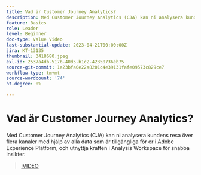```yaml
---
title: Vad är Customer Journey Analytics?
description: Med Customer Journey Analytics (CJA) kan ni analysera kundens resa över flera kanaler med hjälp av alla data som är tillgängliga för er i Adobe Experience Platform, och utnyttja kraften i Analysis Workspace för snabba insikter.
feature: Basics
role: Leader
level: Beginner
doc-type: Value Video
last-substantial-update: 2023-04-21T00:00:00Z
jira: KT-13135
thumbnail: 3418680.jpeg
exl-id: 2537a4db-517b-40d5-b1c2-42350736eb75
source-git-commit: 1a23bfa0e22a8201c4e39131fafe09573c829ce7
workflow-type: tm+mt
source-wordcount: '74'
ht-degree: 0%

---
```


# Vad är Customer Journey Analytics?

Med Customer Journey Analytics (CJA) kan ni analysera kundens resa över flera kanaler med hjälp av alla data som är tillgängliga för er i Adobe Experience Platform, och utnyttja kraften i Analysis Workspace för snabba insikter.

>[!VIDEO](https://video.tv.adobe.com/v/3439452/?quality=12&learn=on&captions=swe)
